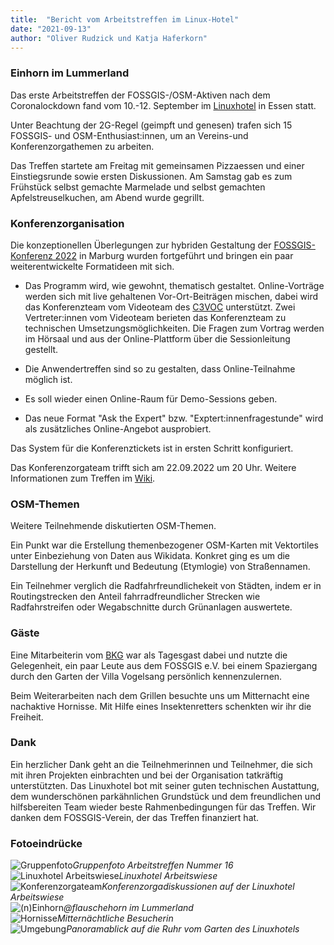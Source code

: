 ```yaml
---
title:  "Bericht vom Arbeitstreffen im Linux-Hotel"
date: "2021-09-13"
author: "Oliver Rudzick und Katja Haferkorn"
---
```



### Einhorn im Lummerland

Das erste Arbeitstreffen der FOSSGIS-/OSM-Aktiven nach dem Coronalockdown fand vom 10.-12. September im [Linuxhotel](https://www.linuxhotel.de/) in Essen statt.

Unter Beachtung der 2G-Regel (geimpft und genesen) trafen sich 15 FOSSGIS- und OSM-Enthusiast:innen, um an Vereins-und Konferenzorgathemen zu arbeiten.

Das Treffen startete am Freitag mit gemeinsamen Pizzaessen und einer Einstiegsrunde sowie ersten Diskussionen. Am Samstag gab es zum Frühstück selbst gemachte Marmelade und selbst gemachten Apfelstreuselkuchen, am Abend wurde gegrillt. 

### Konferenzorganisation
Die konzeptionellen Überlegungen zur hybriden Gestaltung der [FOSSGIS-Konferenz 2022](https://fossgis-konferenz.de/2022/) in Marburg wurden fortgeführt und bringen ein paar weiterentwickelte Formatideen mit sich.  

* Das Programm wird, wie gewohnt, thematisch gestaltet. Online-Vorträge werden sich mit live gehaltenen Vor-Ort-Beiträgen mischen, dabei wird das Konferenzteam vom Videoteam des [C3VOC](https://c3voc.de/) unterstützt. Zwei Vertreter:innen vom Videoteam berieten das Konferenzteam zu technischen Umsetzungsmöglichkeiten.
Die Fragen zum Vortrag werden im Hörsaal und aus der Online-Plattform über die Sessionleitung gestellt.
 
* Die Anwendertreffen sind so zu gestalten, dass Online-Teilnahme möglich ist.

* Es soll wieder einen Online-Raum für Demo-Sessions geben.
 
* Das neue Format "Ask the Expert" bzw. "Exptert:innenfragestunde" wird als zusätzliches Online-Angebot ausprobiert. 

Das System für die Konferenztickets ist in ersten Schritt konfiguriert.

Das Konferenzorgateam trifft sich am 22.09.2022 um 20 Uhr. Weitere Informationen zum Treffen im [Wiki](https://www.fossgis.de/wiki/Konferenz_2022/Konferenzplanung/Planungstreffen_20210922).


### OSM-Themen

Weitere Teilnehmende diskutierten OSM-Themen.

Ein Punkt war die Erstellung themenbezogener OSM-Karten mit Vektortiles unter Einbeziehung von Daten aus Wikidata. Konkret ging es um die Darstellung der Herkunft und Bedeutung (Etymlogie) von Straßennamen.

Ein Teilnehmer verglich die Radfahrfreundlichekeit von Städten, indem er in Routingstrecken den Anteil fahrradfreundlicher Strecken wie Radfahrstreifen oder Wegabschnitte durch Grünanlagen auswertete.

### Gäste
 
Eine Mitarbeiterin vom [BKG](https://www.bkg.bund.de/DE/Home/home.html) war als Tagesgast dabei und nutzte die Gelegenheit, ein paar Leute aus dem FOSSGIS e.V. bei einem Spaziergang durch den Garten der Villa Vogelsang persönlich kennenzulernen.

Beim Weiterarbeiten nach dem Grillen besuchte uns um Mitternacht eine nachaktive Hornisse. Mit Hilfe eines Insektenretters schenkten wir ihr die Freiheit.  

### Dank
Ein herzlicher Dank geht an die Teilnehmerinnen und Teilnehmer, die sich mit ihren Projekten einbrachten und bei der Organisation tatkräftig unterstützten.
Das Linuxhotel bot mit seiner guten technischen Austattung, dem wunderschönen parkähnlichen Grundstück und dem freundlichen und hilfsbereiten Team wieder beste Rahmenbedingungen für das Treffen. Wir danken dem FOSSGIS-Verein, der das Treffen finanziert hat.

### Fotoeindrücke

![Gruppenfoto](/news/images/2021_09_09_Nr_16_Gruppenfoto.jpeg)*Gruppenfoto Arbeitstreffen Nummer 16*  
![Linuxhotel Arbeitswiese](/news/images/2021_09_09_Nr_16_Linux-Hotel_Arbeitswiese.jpg)*Linuxhotel Arbeitswiese*  
![Konferenzorgateam](/news/images/2021_09_09_Nr_16_Konferenzorgadiskussionen.jpg)*Konferenzorgadiskussionen auf der Linuxhotel Arbeitswiese*  
![(n)Einhorn](/news/images/2021_09_09_Nr_16_Flauschehorn.jpg)*@flauschehorn im Lummerland*  
![Hornisse](/news/images/2021_09_09_Nr_16_Hornisse.jpg)*Mitternächtliche Besucherin*  
![Umgebung](/news/images/2021_09_09_Nr_16_Linux-Hotel_Blick_ueber_die_Ruhr.jpg)*Panoramablick auf die Ruhr vom Garten des Linuxhotels*  







